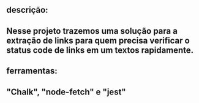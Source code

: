 <h2>descrição:<h2> 
Nesse projeto trazemos uma solução para a extração de links para quem precisa verificar o status code de links em um textos rapidamente.

<h2>ferramentas:<h2>
"Chalk", "node-fetch" e "jest"
